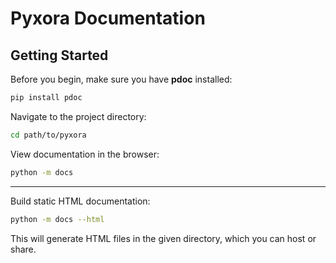 # Pyxora Documentation

## Getting Started

Before you begin, make sure you have **pdoc** installed:

```bash
pip install pdoc
```
Navigate to the project directory:
```bash
cd path/to/pyxora
```
View documentation in the browser:

```bash
python -m docs
```

---

Build static HTML documentation:

```bash
python -m docs --html
```

This will generate HTML files in the given directory, which you can host or share.
